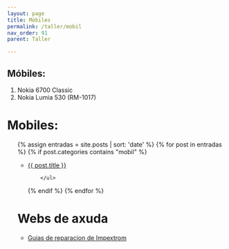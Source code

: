 ```yaml
---
layout: page
title: Móbiles
permalink: /taller/mobil
nav_order: 91
parent: Taller

---
```

Móbiles:
--- 

1. Nokia 6700 Classic
2. Nokia Lumia 530 (RM-1017) 


# Mobiles:

<ul>
 {% assign entradas = site.posts | sort: 'date' %}
  {% for post in entradas %}
   {% if post.categories contains "mobil" %}
        <ul>
          <li>
             <a class="post-link" href="{{ post.url | prepend: site.baseurl }}">{{ post.title }}</a>
          </li>
          
        </ul>
   {% endif %}
  {% endfor %}
</ul>

# Webs de axuda
* [Guias de reparacion de Impextrom](https://nadiemellamagallina.com/)
